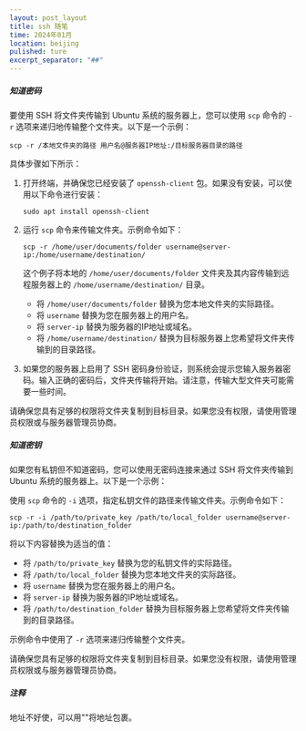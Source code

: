 ```yaml
---
layout: post_layout
title: ssh 随笔
time: 2024年01月
location: beijing
pulished: ture
excerpt_separator: "##"
---
```

##### 知道密码

要使用 SSH 将文件夹传输到 Ubuntu 系统的服务器上，您可以使用 `scp` 命令的 `-r` 选项来递归地传输整个文件夹。以下是一个示例：

```
scp -r /本地文件夹的路径 用户名@服务器IP地址:/目标服务器目录的路径
```

具体步骤如下所示：

1. 打开终端，并确保您已经安装了 `openssh-client` 包。如果没有安装，可以使用以下命令进行安装：

   ```
   sudo apt install openssh-client
   ```

2. 运行 `scp` 命令来传输文件夹。示例命令如下：

   ```
   scp -r /home/user/documents/folder username@server-ip:/home/username/destination/
   ```

   这个例子将本地的 `/home/user/documents/folder` 文件夹及其内容传输到远程服务器上的 `/home/username/destination/` 目录。

   - 将 `/home/user/documents/folder` 替换为您本地文件夹的实际路径。
   - 将 `username` 替换为您在服务器上的用户名。
   - 将 `server-ip` 替换为服务器的IP地址或域名。
   - 将 `/home/username/destination/` 替换为目标服务器上您希望将文件夹传输到的目录路径。

3. 如果您的服务器上启用了 SSH 密码身份验证，则系统会提示您输入服务器密码。输入正确的密码后，文件夹传输将开始。请注意，传输大型文件夹可能需要一些时间。

请确保您具有足够的权限将文件夹复制到目标目录。如果您没有权限，请使用管理员权限或与服务器管理员协商。

##### 知道密钥

如果您有私钥但不知道密码，您可以使用无密码连接来通过 SSH 将文件夹传输到 Ubuntu 系统的服务器上。以下是一个示例：

使用 `scp` 命令的 `-i` 选项，指定私钥文件的路径来传输文件夹。示例命令如下：

   ```
   scp -r -i /path/to/private_key /path/to/local_folder username@server-ip:/path/to/destination_folder
   ```

   将以下内容替换为适当的值：
   - 将 `/path/to/private_key` 替换为您的私钥文件的实际路径。
   - 将 `/path/to/local_folder` 替换为您本地文件夹的实际路径。
   - 将 `username` 替换为您在服务器上的用户名。
   - 将 `server-ip` 替换为服务器的IP地址或域名。
   - 将 `/path/to/destination_folder` 替换为目标服务器上您希望将文件夹传输到的目录路径。

   示例命令中使用了 `-r` 选项来递归传输整个文件夹。

请确保您具有足够的权限将文件夹复制到目标目录。如果您没有权限，请使用管理员权限或与服务器管理员协商。

##### 注释
地址不好使，可以用""将地址包裹。
